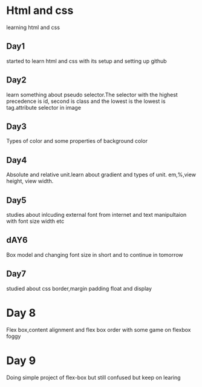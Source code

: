 # Html and css
learning html and css

## Day1
started to learn html and css with its setup and setting up github
## Day2
learn something about pseudo selector.The selector with the highest precedence is id, second is class and the lowest is the lowest is tag.attribute selector in image
## Day3
Types of color and some properties of background color
## Day4
Absolute and relative unit.learn about gradient and types of unit. em,%,view height, view width.
## Day5
studies about inlcuding external font from internet and text manipultaion with font size width etc
## dAY6
Box model and changing font size in short and to continue in tomorrow
## Day7
studied about css border,margin padding float and display
# Day 8
Flex box,content alignment and flex box order with some game on flexbox foggy
# Day 9
Doing simple project of flex-box but still confused but keep on learing